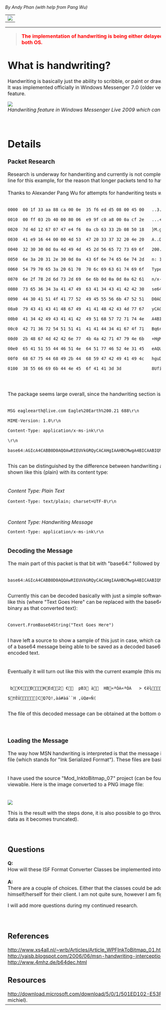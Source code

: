<i>By Andy Phan (with help from Pang Wu)</i>
<br />
<table>
<tr>
<td>
<img src='http://msnp-sharp.googlecode.com/svn/wiki/images/MSNPSharp_banner.png' />
</td>
</tr>
<table cellpadding='30px' cellspacing='0px'>
<tr>
<td>


<blockquote><b><font color='red'>The implementation of handwriting is being either delayed or under consideration. Sorry for my delays, I will try to see if this can be done on both OS.</font></b></blockquote>

<h1>What is handwriting?</h1>

Handwriting is basically just the ability to scribble, or paint or draw as such which could be sent to contacts, with the ability to draw small drawings as such. It was implemented officially in Windows Messenger 7.0 (older versions required a plug-in). A mouse was all it needs to start drawing with the handwriting feature.<br>
<p></p>


<img src='http://img100.imageshack.us/img100/112/pic1d.png' /><br />
<i>Handwriting feature in Windows Messenger Live 2009 which can be seen at the bottom</i>


<br />
<h1>Details</h1>

<h3>Packet Research</h3>

Research is underway for handwriting and currently is not complete, but otherwise here is some research for handwriting. I have decided to do a straight line for this example, for the reason that longer packets tend to have the base64 strings truncated.<br>
<br>
Thanks to Alexander Pang Wu for attempts for handwriting tests with WireShark:<br>
<br>
<pre><code>0000  00 1f 33 aa 88 ca 00 0e  35 f6 ed d5 08 00 45 00   ..3..... 5.....E.<br>
0010  00 ff 03 2b 40 00 80 06  e9 9f c0 a8 00 0a cf 2e   ...+@... ........<br>
0020  7d 4d 12 67 07 47 e4 f6  0a cb 63 33 2b 08 50 18   }M.g.G.. ..c3+.P.<br>
0030  41 e9 16 44 00 00 4d 53  47 20 33 37 32 20 4e 20   A..D..MS G 372 N <br>
0040  32 30 30 0d 0a 4d 49 4d  45 2d 56 65 72 73 69 6f   200..MIM E-Versio<br>
0050  6e 3a 20 31 2e 30 0d 0a  43 6f 6e 74 65 6e 74 2d   n: 1.0.. Content-<br>
0060  54 79 70 65 3a 20 61 70  70 6c 69 63 61 74 69 6f   Type: ap plicatio<br>
0070  6e 2f 78 2d 6d 73 2d 69  6e 6b 0d 0a 0d 0a 62 61   n/x-ms-i nk....ba<br>
0080  73 65 36 34 3a 41 47 49  63 41 34 43 41 42 42 30   se64:AGI cA4CABB0<br>
0090  44 30 41 51 4f 41 77 52  49 45 55 56 6b 47 52 51   D0AQOAwR IEUVkGRQ<br>
00a0  79 43 41 43 41 48 67 49  41 41 48 42 43 4d 77 67   yCACAHgI AAHBCMwg<br>
00b0  41 34 42 49 43 41 41 42  49 51 68 57 72 71 74 4e   A4BICAAB IQhWrqtN<br>
00c0  42 71 36 72 54 51 51 41  41 41 44 34 41 67 4f 71   Bq6rTQQA AAD4AgOq<br>
00d0  2b 48 67 4d 42 42 6e 77  4b 4a 42 71 47 79 4e 6b   +HgMBBnw KJBqGyNk<br>
00e0  65 41 51 55 44 46 51 4e  64 51 77 46 52 4e 31 45   eAQUDFQN dQwFRN1E<br>
00f0  68 67 75 44 68 49 2b 44  68 59 47 42 49 41 49 4c   hguDhI+D hYGBIAIL<br>
0100  38 55 66 69 6b 44 4e 45  6f 41 41 3d 3d            8UfikDNE oAA==   <br>
<br>
</code></pre>


The package seems large overall, since the handwriting section is also being encoded to base64. This can be translated basically as:<br>
<br>
<pre><code>MSG eagleearth@live.com Eagle%20Earth%200.21 688\r\n<br>
MIME-Version: 1.0\r\n<br>
Content-Type: application/x-ms-ink\r\n<br>
\r\n<br>
base64:AGIcA4CABB0D0AQOAwRIEUVkGRQyCACAHgIAAHBCMwgA4BICAABIQhWrqtNBq6rTQQAAAD4AgOq+HgMBBnwKJBqGyNkeAQUDFQNdQwFRN1EhguDhI+DhYGBIAIL8UfikDNEoAA==<br>
</code></pre>

This can be distinguished by the difference between handwriting and plain text messages with the section "Content-Type". Text messages are usually shown like this (plain) with its content type:<br>
<br>
<br>
<i>Content Type: Plain Text</i>
<pre><code>Content-Type: text/plain; charset=UTF-8\r\n<br>
</code></pre>
<br />
<i>Content Type: Handwriting Message</i>
<pre><code>Content-Type: application/x-ms-ink\r\n<br>
</code></pre>



<h3>Decoding the Message</h3>

The main part of this packet is that bit with "base64:" followed by its code shown below ( this message has been encoded with base64):<br>
<br>
<pre><code>base64:AGIcA4CABB0D0AQOAwRIEUVkGRQyCACAHgIAAHBCMwgA4BICAABIQhWrqtNBq6rTQQAAAD4AgOq+HgMBBnwKJBqGyNkeAQUDFQNdQwFRN1EhguDhI+DhYGBIAIL8UfikDNEoAA==<br>
</code></pre>


Currently this can be decoded basically with just a simple software of some website that can do so, or it can be done through coding in C# in a conversion like this (where "Text Goes Here" can be replaced with the base64 string, and that as long as some procedure can take that function, such as saving a binary as that converted text):<br>
<br>
<pre><code>Convert.FromBase64String("Text Goes Here")<br>
</code></pre>


I have left a source to show a sample of this just in case, which can also be found at the bottom of the references section, which demonstrates a example of a base64 message being able to be saved as a decoded base64 String. However in this case, another application is used instead to decode this base64 encoded text.<br>
<br>
<br>
Eventually it will turn out like this  with the current example (this may not view correctly due to its characters):<br>
<br>
<pre><code> b€€ÐHEd2 €  pB3 à  HB«ªÓA«ªÓA   &gt; €ê¾|<br>
$†ÈÙ]CQ7Q!‚àá#àá``H ‚üQø¤Ñ( <br>
</code></pre>


The file of this decoded message can be obtained at the bottom of the references, where it has a much better binary version of it.<br>
<br>
<br>
<h3>Loading the Message</h3>

The way how MSN handwriting is interpreted is that the message is decoded to binary (which we have done in the last step), and then loading it as a ISF file (which stands for "Ink Serialized Format"). These files are basically just ink files which are used in Microsoft Tablets as such.<br>
<br>
<br>
I have used the source "Mod_InktoBitmap_07" project (can be found one of the links below) and compiled it, and I was able to successfully get the ISF viewable. Here is the image converted to a PNG image file:<br>
<br>
<br>
<img src='http://img691.imageshack.us/img691/691/imageline.png' />


This is the result with the steps done, it is also possible to go through this with another larger image (with WireShark, but be careful with larger handwriting data as it becomes truncated).<br>
<br>
<br />

<h2>Questions</h2>


<b>Q:</b><br />How will these ISF Format Converter Classes be implemented into MSNP-Sharp?<br />
<br /><b>A:</b><br />There are a couple of choices. Either that the classes could be added onto MSNP-Sharp, let the programmer configure and program the classes himself/herself for their client. I am not quite sure, however I am figuring out that I may be able to add these conversions internally.<p />

I will add more questions during my continued research.<br>
<br>
<br />

<h2>References</h2>
<a href='http://www.xs4all.nl/~wrb/Articles/Article_WPFInkToBitmap_01.htm'>http://www.xs4all.nl/~wrb/Articles/Article_WPFInkToBitmap_01.htm</a><br />
<a href='http://yaisb.blogspot.com/2006/06/msn-handwriting-interception.html'>http://yaisb.blogspot.com/2006/06/msn-handwriting-interception.html</a><br />
<a href='http://www.4mhz.de/b64dec.html'>http://www.4mhz.de/b64dec.html</a><p />


<h2>Resources</h2>
<a href='http://download.microsoft.com/download/5/0/1/501ED102-E53F-4CE0-AA6B-B0F93629DDC6/InkSerializedFormat(ISF)Specification.pdf'>http://download.microsoft.com/download/5/0/1/501ED102-E53F-4CE0-AA6B-B0F93629DDC6/InkSerializedFormat(ISF)Specification.pdf</a> (thanks to michiel).<br>
</td>
</tr>
</table>
</table>